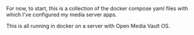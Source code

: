 For now, to start, this is a collection of the docker compose yaml files with which I've configured my media server apps.

This is all running in docker on a server with Open Media Vault OS.
